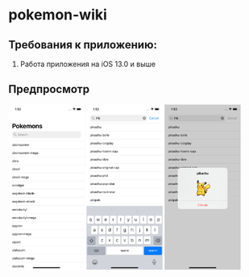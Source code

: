 # pokemon-wiki

## Требования к приложению:
1) Работа приложения на iOS 13.0 и выше

## Предпросмотр
<p align="left">
<img src="https://raw.githubusercontent.com/Vonckad/pokemon-wiki/main/1.png" width="30%"> 
<img src="https://raw.githubusercontent.com/Vonckad/pokemon-wiki/main/2.png" width="30%"> 
<img src="https://raw.githubusercontent.com/Vonckad/pokemon-wiki/main/3.png" width="30%"> 
</p>
